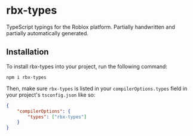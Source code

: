 # rbx-types

TypeScript typings for the Roblox platform. Partially handwritten and partially automatically generated.

## Installation

To install rbx-types into your project, run the following command:

`npm i rbx-types`

Then, make sure `rbx-types` is listed in your `compilerOptions.types` field in your project's `tsconfig.json` like so:

```json
{
	"compilerOptions": {
		"types": ["rbx-types"]
	}
}
```
